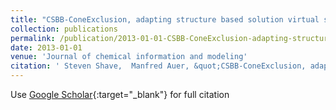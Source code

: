 ```yaml
---
title: "CSBB-ConeExclusion, adapting structure based solution virtual screening to libraries on solid support"
collection: publications
permalink: /publication/2013-01-01-CSBB-ConeExclusion-adapting-structure-based-solution-virtual-screening-to-libraries-on-solid-support
date: 2013-01-01
venue: 'Journal of chemical information and modeling'
citation: ' Steven Shave,  Manfred Auer, &quot;CSBB-ConeExclusion, adapting structure based solution virtual screening to libraries on solid support.&quot; Journal of chemical information and modeling, 2013.'
---
```

Use [Google Scholar](https://scholar.google.com/scholar?q=CSBB+ConeExclusion,+adapting+structure+based+solution+virtual+screening+to+libraries+on+solid+support){:target="_blank"} for full citation